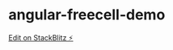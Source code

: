 # angular-freecell-demo

[Edit on StackBlitz ⚡️](https://stackblitz.com/edit/angular-freecell-demo)
